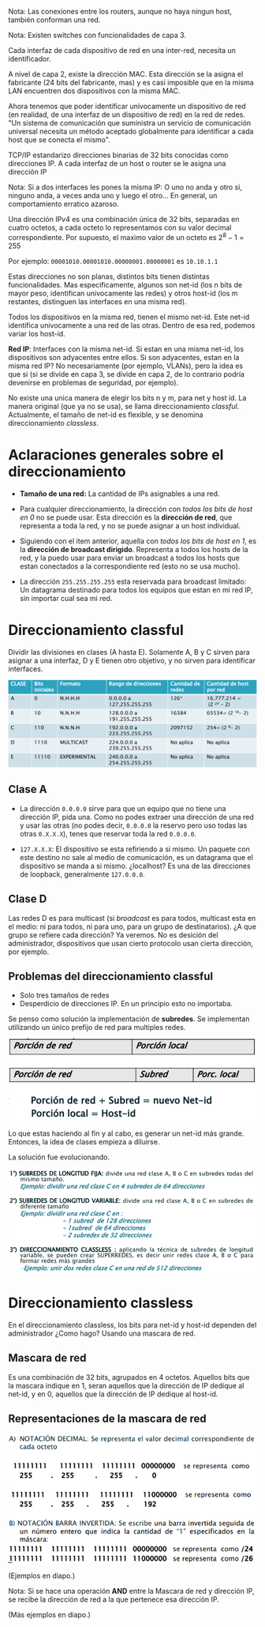 Nota: Las conexiones entre los routers, aunque no haya ningun host, también conforman una red.

Nota: Existen switches con funcionalidades de capa 3.

Cada interfaz de cada dispositivo de red en una inter-red, necesita un identificador.

A nivel de capa 2, existe la dirección MAC. Esta dirección se la asigna el fabricante (24 bits del fabricante, mas) y es casi imposible que en la misma LAN encuentren dos dispositivos con la misma MAC.

Ahora tenemos que poder identificar univocamente un dispositivo de red (en realidad, de una interfaz de un dispositivo de red) en la red de redes. "Un sistema de comunicación que suministra un servicio de comunicación universal necesita un método aceptado globalmente para identificar a cada host que se conecta el mismo".

TCP/IP estandarizo direcciones binarias de 32 bits conocidas como direcciones IP. A cada interfaz de un host o router se le asigna una dirección IP 

Nota: Si a dos interfaces les pones la misma IP: O uno no anda y otro si, ninguno anda, a veces anda uno y luego el otro... En general, un comportamiento erratico azaroso.

Una dirección IPv4 es una combinación única de 32 bits, separadas en cuatro octetos, a cada octeto lo representamos con su valor decimal correspondiente. Por supuesto, el maximo valor de un octeto es $2^8-1 = 255$

Por ejemplo: `00001010.00001010.00000001.00000001` es `10.10.1.1`

Estas direcciones no son planas, distintos bits tienen distintas funcionalidades. Mas especificamente, algunos son net-id (los n bits de mayor peso, identifican univocamente las redes) y otros host-id (los m restantes, distinguen las interfaces en una misma red).

Todos los dispositivos en la misma red, tienen el mismo net-id. Este net-id identifica univocamente a una red de las otras. Dentro de esa red, podemos variar los host-id.

**Red IP**: Interfaces con la misma net-id. Si estan en una misma net-id, los dispositivos son adyacentes entre ellos. Si son adyacentes, estan en la misma red IP? No necesariamente (por ejemplo, VLANs), pero la idea es que si (si se divide en capa 3, se divide en capa 2, de lo contrario podría devenirse en problemas de seguridad, por ejemplo).

No existe una unica manera de elegir los bits n y m, para net y host id. La manera original (que ya no se usa), se llama direccionamiento *classful*. Actualmente, el tamaño de net-id es flexible, y se denomina direccionamiento *classless*.

# Aclaraciones generales sobre el direccionamiento

+ **Tamaño de una red:** La cantidad de IPs asignables a una red.

+ Para cualquier direccionamiento, la dirección con *todos los bits de host en 0* no se puede usar. Esta dirección es la **dirección de red**, que representa a toda la red, y no se puede asignar a un host individual.

+ Siguiendo con el item anterior, aquella con *todos los bits de host en 1*, es la **dirección de broadcast dirigido**. Representa a todos los hosts de la red, y la puedo usar para enviar un broadcast a todos los hosts que estan conectados a la correspondiente red (esto no se usa mucho).

+ La dirección `255.255.255.255` esta reservada para broadcast limitado: Un datagrama destinado para todos los equipos que estan en mi red IP, sin importar cual sea mi red.

# Direccionamiento classful
Dividir las divisiones en clases (A hasta E). Solamente A, B y C sirven para asignar a una interfaz, D y E tienen otro objetivo, y no sirven para identificar interfaces.

![Direccionamiento classful](image.png)

## Clase A

+ La dirección `0.0.0.0` sirve para que un equipo que no tiene una dirección IP, pida una. Como no podes extraer una dirección de una red y usar las otras (no podes decir, `0.0.0.0` la reservo pero uso todas las otras `0.X.X.X`), tenes que reservar toda la red `0.0.0.0`.

+ `127.X.X.X`: El dispositivo se esta refiriendo a si mismo. Un paquete con este destino no sale al medio de comunicación, es un datagrama que el dispositivo se manda a si mismo. ¿localhost? Es una de las direcciones de loopback, generalmente `127.0.0.0`.

## Clase D
Las redes D es para multicast (si *broadcast* es para todos, multicast esta en el medio: ni para todos, ni para uno, para un grupo de destinatarios). ¿A que grupo se refiere cada dirección? Ya veremos. No es desición del administrador, dispositivos que usan cierto protocolo usan cierta dirección, por ejemplo.

## Problemas del direccionamiento classful
+ Solo tres tamaños de redes
+ Desperdicio de direcciones IP. En un principio esto no importaba.

Se penso como solución la implementación de **subredes**. Se implementan utilizando un único prefijo de red para multiples redes.

![alt text](image-1.png)

Lo que estas haciendo al fin y al cabo, es generar un net-id más grande. Entonces, la idea de clases empieza a diluirse. 

La solución fue evolucionando.

![alt text](image-2.png)

# Direccionamiento classless

En el direccionamiento classless, los bits para net-id y host-id dependen del administrador ¿Como hago? Usando una mascara de red.

## Mascara de red

Es una combinación de 32 bits, agrupados en 4 octetos. Aquellos bits que la mascara indique en 1, seran aquellos que la dirección de IP dedique al net-id, y en 0, aquellos que la dirección de IP dedique al host-id.

## Representaciones de la mascara de red
![Representaciones de la mascara de red](image-3.png)

(Ejemplos en diapo.)

Nota: Si se hace una operación **AND** entre la Mascara de red y dirección IP, se recibe la dirección de red a la que pertenece esa dirección IP.

(Más ejemplos en diapo.)
